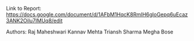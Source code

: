 Link to Report:
https://docs.google.com/document/d/1AFbM1HqcK8RmIH6gloGepq6uEcaz3ANK2Oilu7IMUq8/edit

Authors:
Raj Maheshwari
Kannav Mehta
Triansh Sharma
Megha Bose
